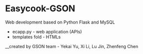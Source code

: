 # Easycook-GSON
Web development based on Python Flask and MySQL
* ecapp.py - web application (APIs)
* templates fold - HTMLs

__created by GSON team - Yekai Yu, Xi Li, Lu Jin, Zhenfeng Chen

